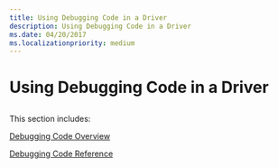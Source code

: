 ```yaml
---
title: Using Debugging Code in a Driver
description: Using Debugging Code in a Driver
ms.date: 04/20/2017
ms.localizationpriority: medium
---
```


# Using Debugging Code in a Driver


## <span id="ddk_using_debugging_code_in_a_driver_tools"></span><span id="DDK_USING_DEBUGGING_CODE_IN_A_DRIVER_TOOLS"></span>


This section includes:

[Debugging Code Overview](debugging-code-overview.md)

[Debugging Code Reference](/previous-versions/windows/hardware/previsioning-framework/ff544622(v=vs.85))

 

